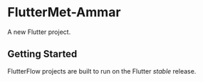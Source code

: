 # FlutterMet-Ammar

A new Flutter project.

## Getting Started

FlutterFlow projects are built to run on the Flutter _stable_ release.
